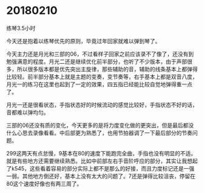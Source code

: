 # 20180210

练琴3.5小时

今天还是抱着以练琴优先的原则，毕竟过年回家就难以弹到琴了。

今天主力还是月光和三部的06，不过看样子回家之前应该录不了像了，还没有到勉强满意的程度。月光二还是继续优化前半部分，也听了不少版本，由于声部很多，所以很多版本都是优先突出主旋律，那些辅助的音，辅助的线条基本上都弹得比较轻。前半部分基本上就是主题的变奏，变节奏等，右手基本上都是双音八度，月光一的练习在这里也起到了一定的效果，四五指已经能比较自觉地弹得重一点了。

月光一还是很看状态，手指状态好的时候流动的感觉比较好，手指状态不好的话，音都难以弹均匀。

三部的06还没有质的变化，今天更多的是将力度变化做的更突出，但是最后都没什么心思去录像看看。中后部更为熟悉了，也用节拍器调了一下最后部分的节奏问题。

299这两天有点怠慢，9基本在80的速度下能跑完全曲，手指也没有明显的不适。就是有些地方还需要继续熟悉。比如中前部左右手音阶呼应的部分，其实让我想起了k545，这些看着容易的部分实际上都不是那么的好接，而且力度标记还是一强一弱。其他地方倒还好，基本上没有太大的问题了。7还是弹得比较沮丧，停留在80这个速度好像也有两三周了。
